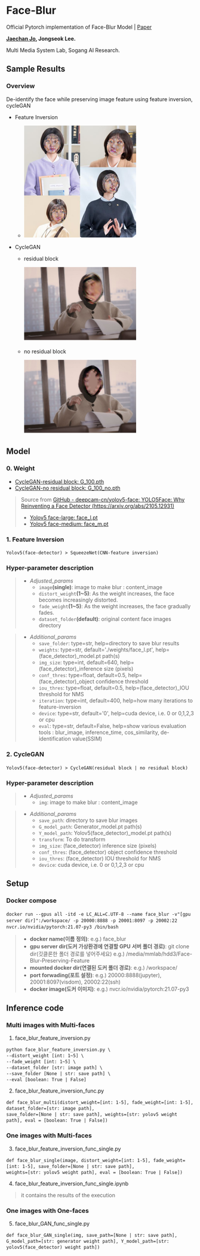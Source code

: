 # Face-Blur

Official Pytorch implementation of Face-Blur Model | [Paper](https://drive.google.com/file/d/14Krwy55_S4TZ3VeRlEemMd-R0gWAk0ml/view?usp=sharing)

**[Jaechan Jo](mailto:jjc123a@naver.com), Jongseok Lee.**

Multi Media System Lab, Sogang AI Research.

## Sample Results
### Overview
De-identify the face while preserving image feature using feature inversion, cycleGAN

- Feature Inversion

  - <img width="300" alt="teaser" src="./data/result/blur_eunbin.jpg">

- CycleGAN
  - residual block

    <img width="300" alt="teaser" src="./face_blur_cycleGAN/data/result/blur_face1_circle.jpg">


  - no residual block

    <img width="300" alt="teaser" src="./face_blur_cycleGAN/data/result/blur_face1_no_circle.jpg">
  

## Model

### 0. Weight

- [CycleGAN-residual block: G_100.pth](https://drive.google.com/file/d/1SDpJphwBbtVAnOwDXUOJBqBIMTDuGK9b/view?usp=sharing)
- [CycleGAN-no residual block: G_100_no.pth](https://drive.google.com/file/d/1nWka8iwygB4uRXHty2x9JUSeCsyRlf9R/view?usp=sharing)

> Source from [GitHub - deepcam-cn/yolov5-face: YOLO5Face: Why Reinventing a Face Detector (https://arxiv.org/abs/2105.12931)](https://github.com/deepcam-cn/yolov5-face)
> - [Yolov5 face-large: face_l.pt](https://drive.google.com/file/d/1uWR7O4ka6dJitWLc9zR3kwFJhpsmCeqj/view?usp=sharing)
> - [Yolov5 face-medium: face_m.pt](https://drive.google.com/file/d/1blTdj5GXR8T5RoWGnNDXdx5ljPEag3Bh/view?usp=sharing)


### 1. Feature Inversion

```Yolov5(face-detector) > SqueezeNet(CNN-feature inversion)```

### Hyper-parameter description

> - *Adjusted_params*
>   - ```image```**(single)**: image to make blur : content_image
>   - ```distort_weight```**(1~5)**: As the weight increases, the face becomes increasingly distorted.
>   - ```fade_weight```**(1~5)**: As the weight increases, the face gradually fades.
>   - ```dataset_folder```**(default)**: original content face images directory


> - *Additional_params*
>   - ```save_folder```: type=str, help=directory to save blur results
>   - ```weights```: type=str, default='./weights/face_l.pt', help=(face_detector)_model.pt path(s)
>   - ```img_size```: type=int, default=640, help=(face_detector)_inference size (pixels)
>   - ```conf_thres```: type=float, default=0.5, help=(face_detector)_object confidence threshold
>   - ```iou_thres```:  type=float, default=0.5, help=(face_detector)_IOU threshold for NMS
>   - ```iteration```: type=int, default=400, help=how many iterations to feature-inversion
>   - ```device```: type=str, default='0', help=cuda device, i.e. 0 or 0,1,2,3 or cpu
>   - ```eval```: type=str, default=False, help=show various evaluation tools : blur_image, inference_time, cos_similarity, de-identification value(SSIM)


### 2. CycleGAN

```Yolov5(face-detector) > CycleGAN(residual block | no residual block)```

### Hyper-parameter description

> - *Adjusted_params*
>   - ```img```: image to make blur : content_image


> - *Additional_params*
>   - ```save_path```: directory to save blur images
>   - ```G_model_path```: Generator_model.pt path(s)
>   - ```Y_model_path```: Yolov5(face_detector)_model.pt path(s)
>   - ```transform```: To do transform
>   - ```img_size```: (face_detector) inference size (pixels)
>   - ```conf_thres```: (face_detector) object confidence threshold
>   - ```iou_thres```: (face_detector) IOU threshold for NMS
>   - ```device```: cuda device, i.e. 0 or 0,1,2,3 or cpu


## Setup

### Docker compose

```docker run --gpus all -itd -e LC_ALL=C.UTF-8 --name face_blur -v"[gpu server dir]":/workspace/ -p 20000:8888 -p 20001:8097 -p 20002:22 nvcr.io/nvidia/pytorch:21.07-py3 /bin/bash```

  > - **docker name(이름 정의)**: e.g.) face_blur
  > - **gpu server dir(도커 가상환경에 연결할 GPU 서버 폴더 경로)**: git clone dir(깃클론한 폴더 경로를 넣어주세요) e.g.) /media/mmlab/hdd3/Face-Blur-Preserving-Feature 
  > - **mounted docker dir(연결된 도커 폴더 경로)**: e.g.) /workspace/
  > - **port forwading(포트 설정)**: e.g.) 20000:8888(jupyter), 20001:8097(visdom), 20002:22(ssh)
  > - **docker image(도커 이미지)**: e.g.) nvcr.io/nvidia/pytorch:21.07-py3


## Inference code


### Multi images with Multi-faces

1. face_blur_feature_inversion.py
  
  ```
  python face_blur_feature_inversion.py \
  --distort_weight [int: 1~5] \
  --fade_weight [int: 1~5] \
  --dataset_folder [str: image path] \
  --save_folder [None | str: save path] \
  --eval [boolean: True | False]
  ```

2. face_blur_feature_inversion_func.py

  ```
  def face_blur_multi(distort_weight=[int: 1-5], fade_weight=[int: 1-5], dataset_folder=[str: image path],
  save_folder=[None | str: save path], weights=[str: yolov5 weight path], eval = [boolean: True | False])
  ```


### One images with Multi-faces

3. face_blur_feature_inversion_func_single.py

  ```
  def face_blur_single(image, distort_weight=[int: 1-5], fade_weight=[int: 1-5], save_folder=[None | str: save path],
  weights=[str: yolov5 weight path], eval = [boolean: True | False])
  ```

4. face_blur_feature_inversion_func_single.ipynb

  > it contains the results of the execution


### One images with One-faces


5. face_blur_GAN_func_single.py

  ```
  def face_blur_GAN_single(img, save_path=[None | str: save path],
  G_model_path=[str: generator weight path], Y_model_path=[str: yolov5(face_detector) weight path])
  ```
  
